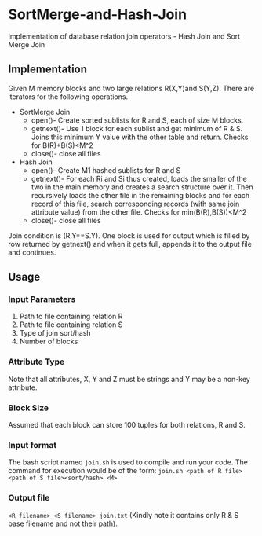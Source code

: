 # SortMerge-and-Hash-Join

Implementation of database relation join operators - Hash Join and Sort Merge Join

## Implementation
Given M memory blocks and two large relations R(X,Y)and S(Y,Z). There are iterators for the following operations.
- SortMerge Join
  - open()- Create sorted sublists for R and S, each of size M blocks.
  - getnext()- Use 1 block for each sublist and get minimum of R & S. Joins this minimum Y value with the other table and return. Checks for B(R)+B(S)<M^2
  - close()- close all files
- Hash Join
  - open()- Create M1 hashed sublists for R and S
  - getnext()- For each Ri and Si thus created, loads the smaller of the two in the main memory and creates a search structure over it. Then recursively loads the other file in the remaining blocks and for each record of this file, search corresponding records (with same join attribute value) from the other file. Checks for min(B(R),B(S))<M^2
  - close()- close all files
  
Join condition is (R.Y==S.Y). One block is used for output which is filled by row returned by getnext() and when it gets full, appends it to the output file and continues.

## Usage

### Input Parameters
1. Path to file containing relation R
2. Path to file containing relation S
3. Type of join sort/hash
4. Number of blocks

### Attribute Type
Note that all attributes, X, Y and Z must be strings and Y may be a non-key attribute.

### Block Size
Assumed that each block can store 100 tuples for both relations, R and S.

### Input format
The bash script named `join.sh` is used to compile and run your code. The command for execution would be of the form:
`join.sh <path of R file> <path of S file><sort/hash> <M>`

### Output file
`<R filename>_<S filename>_join.txt` (Kindly note it contains only R & S base filename and not their path).
